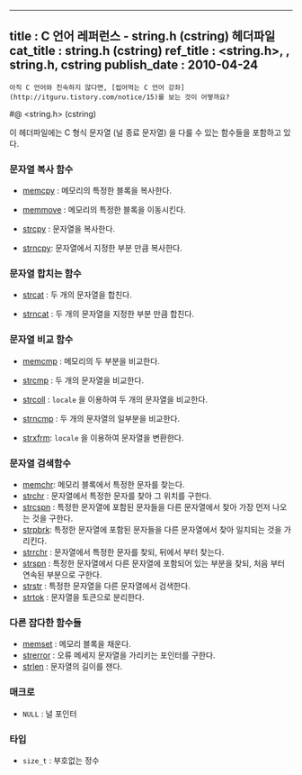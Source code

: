 ----------------
title : C 언어 레퍼런스 - string.h (cstring) 헤더파일
cat_title :  string.h (cstring)
ref_title : <string.h>, <cstring>, string.h, cstring
publish_date : 2010-04-24
--------------



```warning
아직 C 언어와 친숙하지 않다면, [씹어먹는 C 언어 강좌](http://itguru.tistory.com/notice/15)를 보는 것이 어떻까요?

```

#@ <string.h> (cstring)

이 헤더파일에는 C 형식 문자열 (널 종료 문자열) 을 다룰 수 있는 함수들을 포함하고 있다.

### 문자열 복사 함수


*  [memcpy](http://itguru.tistory.com/77) : 메모리의 특정한 블록을 복사한다.



*  [memmove](http://itguru.tistory.com/78) : 메모리의 특정한 블록을 이동시킨다.



*  [strcpy](http://itguru.tistory.com/79) : 문자열을 복사한다.

*  [strncpy](http://itguru.tistory.com/80): 문자열에서 지정한 부분 만큼 복사한다.


### 문자열 합치는 함수


*  [strcat](http://itguru.tistory.com/81) : 두 개의 문자열을 합친다.

*  [strncat](http://itguru.tistory.com/82) : 두 개의 문자열을 지정한 부분 만큼 합친다.


### 문자열 비교 함수


*  [memcmp](http://itguru.tistory.com/84) : 메모리의 두 부분을 비교한다.

*  [strcmp](http://itguru.tistory.com/85) : 두 개의 문자열을 비교한다.



*  [strcoll](http://itguru.tistory.com/86) :  `locale` 을 이용하여 두 개의 문자열을 비교한다.



*  [strncmp](http://itguru.tistory.com/90) : 두 개의 문자열의 일부분을 비교한다.

*  [strxfrm](http://itguru.tistory.com/91): `locale` 을 이용하여 문자열을 변환한다.




### 문자열 검색함수 

*  [memchr](http://itguru.tistory.com/92): 메모리 블록에서 특정한 문자를 찾는다.
*  [strchr](http://itguru.tistory.com/93) : 문자열에서 특정한 문자를 찾아 그 위치를 구한다.
*  [strcspn](http://itguru.tistory.com/94) : 특정한 문자열에 포함된 문자들을 다른 문자열에서 찾아 가장 먼저 나오는 것을 구한다.
*  [strpbrk](http://itguru.tistory.com/95): 특정한 문자열에 포함된 문자들을 다른 문자열에서 찾아 일치되는 것을 가리킨다.
*  [strrchr](http://itguru.tistory.com/96) : 문자열에서 특정한 문자를 찾되, 뒤에서 부터 찾는다.
*  [strspn](http://itguru.tistory.com/97) : 특정한 문자열에서 다른 문자열에 포함되어 있는 부분을 찾되, 처음 부터 연속된 부분으로 구한다.
*  [strstr](http://itguru.tistory.com/101) : 특정한 문자열을 다른 문자열에서 검색한다.
*  [strtok](http://itguru.tistory.com/102) : 문자열을 토큰으로 분리한다.


### 다른 잡다한 함수들

*  [memset](http://itguru.tistory.com/104) : 메모리 블록을 채운다.
*  [strerror](http://itguru.tistory.com/105) : 오류 메세지 문자열을 가리키는 포인터를 구한다.
*  [strlen](http://itguru.tistory.com/106) : 문자열의 길이를 잰다.

### 매크로


* `NULL` : 널 포인터

### 타입


* `size_t` : 부호없는 정수